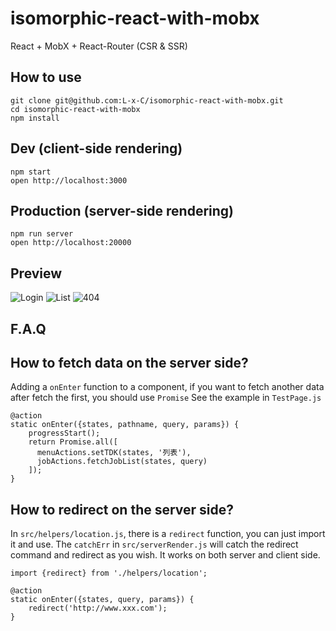 # isomorphic-react-with-mobx
React + MobX + React-Router (CSR & SSR)

## How to use

```
git clone git@github.com:L-x-C/isomorphic-react-with-mobx.git
cd isomorphic-react-with-mobx
npm install
```

## Dev (client-side rendering)

```
npm start
open http://localhost:3000
```

## Production (server-side rendering)
```
npm run server
open http://localhost:20000
```

## Preview
![Login](https://github.com/L-x-C/isomorphic-react-with-mobx/blob/master/gifs/account.gif)
![List](https://github.com/L-x-C/isomorphic-react-with-mobx/blob/master/gifs/list.gif)
![404](https://github.com/L-x-C/isomorphic-react-with-mobx/blob/master/gifs/404.gif)


## F.A.Q
## How to fetch data on the server side?

Adding a `onEnter` function to a component, if you want to fetch another data after fetch the first, you should use `Promise`
See the example in `TestPage.js`

```
@action
static onEnter({states, pathname, query, params}) {
    progressStart();
    return Promise.all([
      menuActions.setTDK(states, '列表'),
      jobActions.fetchJobList(states, query)
    ]);
}
```

## How to redirect on the server side?

In `src/helpers/location.js`, there is a `redirect` function, you can just import it and use.
The `catchErr` in `src/serverRender.js` will catch the redirect command and redirect as you wish.
It works on both server and client side.

```
import {redirect} from './helpers/location';

@action
static onEnter({states, query, params}) {
    redirect('http://www.xxx.com');
}
```

